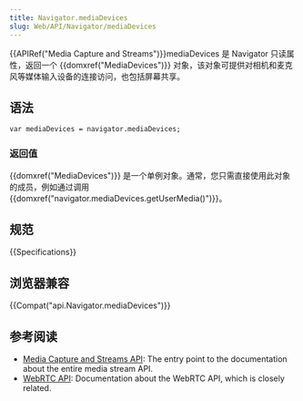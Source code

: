 ```yaml
---
title: Navigator.mediaDevices
slug: Web/API/Navigator/mediaDevices
---
```

{{APIRef("Media Capture and Streams")}}mediaDevices 是 Navigator 只读属性，返回一个 {{domxref("MediaDevices")}} 对象，该对象可提供对相机和麦克风等媒体输入设备的连接访问，也包括屏幕共享。

## 语法

```plain
var mediaDevices = navigator.mediaDevices;
```

### 返回值

{{domxref("MediaDevices")}} 是一个单例对象。通常，您只需直接使用此对象的成员，例如通过调用{{domxref("navigator.mediaDevices.getUserMedia()")}}。

## 规范

{{Specifications}}

## 浏览器兼容

{{Compat("api.Navigator.mediaDevices")}}

## 参考阅读

- [Media Capture and Streams API](/zh-CN/docs/Web/API/Media_Streams_API): The entry point to the documentation about the entire media stream API.
- [WebRTC API](/zh-CN/docs/Web/API/WebRTC_API): Documentation about the WebRTC API, which is closely related.
